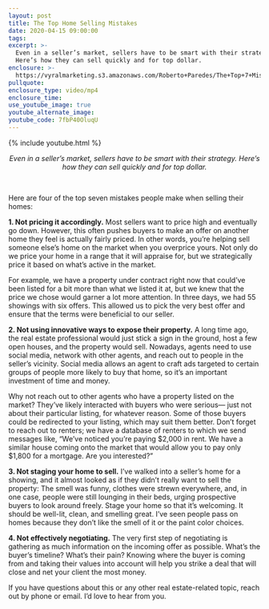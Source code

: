 ```yaml
---
layout: post
title: The Top Home Selling Mistakes
date: 2020-04-15 09:00:00
tags:
excerpt: >-
  Even in a seller’s market, sellers have to be smart with their strategy.
  Here’s how they can sell quickly and for top dollar.
enclosure: >-
  https://vyralmarketing.s3.amazonaws.com/Roberto+Paredes/The+Top+7+Mistakes+Sellers+Make.mp4
pullquote:
enclosure_type: video/mp4
enclosure_time:
use_youtube_image: true
youtube_alternate_image:
youtube_code: 7fbP40OluqU
---
```


{% include youtube.html %}

<center><em>Even in a seller&rsquo;s market, sellers have to be smart with their strategy. Here&rsquo;s how they can sell quickly and for top dollar. </em></center>

&nbsp;

Here are four of the top seven mistakes people make when selling their homes:&nbsp;

**1\. Not pricing it accordingly.** Most sellers want to price high and eventually go down. However, this often pushes buyers to make an offer on another home they feel is actually fairly priced. In other words, you’re helping sell someone else’s home on the market when you overprice yours. Not only do we price your home in a range that it will appraise for, but we strategically price it based on what’s active in the market.&nbsp;

For example, we have a property under contract right now that could’ve been listed for a bit more than what we listed it at, but we knew that the price we chose would garner a lot more attention. In three days, we had 55 showings with six offers. This allowed us to pick the very best offer and ensure that the terms were beneficial to our seller.&nbsp;

**2\. Not using innovative ways to expose their property.** A long time ago, the real estate professional would just stick a sign in the ground, host a few open houses, and the property would sell. Nowadays, agents need to use social media, network with other agents, and reach out to people in the seller’s vicinity. Social media allows an agent to craft ads targeted to certain groups of people more likely to buy that home, so it’s an important investment of time and money.&nbsp;

Why not reach out to other agents who have a property listed on the market? They’ve likely interacted with buyers who were serious— just not about their particular listing, for whatever reason. Some of those buyers could be redirected to your listing, which may suit them better. Don’t forget to reach out to renters; we have a database of renters to which we send messages like, “We’ve noticed you’re paying $2,000 in rent. We have a similar house coming onto the market that would allow you to pay only $1,800 for a mortgage. Are you interested?”

**3\. Not staging your home to sell.** I’ve walked into a seller’s home for a showing, and it almost looked as if they didn’t really want to sell the property: The smell was funny, clothes were strewn everywhere, and, in one case, people were still lounging in their beds, urging prospective buyers to look around freely. Stage your home so that it’s welcoming. It should be well-lit, clean, and smelling great. I’ve seen people pass on homes because they don’t like the smell of it or the paint color choices.&nbsp;

**4\. Not effectively negotiating.** The very first step of negotiating is gathering as much information on the incoming offer as possible. What’s the buyer’s timeline? What’s their pain? Knowing where the buyer is coming from and taking their values into account will help you strike a deal that will close and net your client the most money.

If you have questions about this or any other real estate-related topic, reach out by phone or email. I’d love to hear from you.